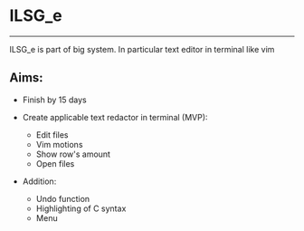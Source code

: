 # ILSG_e 

---

ILSG_e is part of big system. In particular text editor in terminal like vim

## Aims:
- Finish by 15 days
- Create applicable text redactor in terminal (MVP):
    - Edit files
    - Vim motions
    - Show row's amount
    - Open files


- Addition:
    - Undo function
    - Highlighting of C syntax
    - Menu
